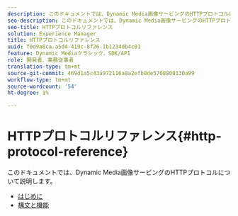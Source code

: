 ```yaml
---
description: このドキュメントでは、Dynamic Media画像サービングのHTTPプロトコルについて説明します。
seo-description: このドキュメントでは、Dynamic Media画像サービングのHTTPプロトコルについて説明します。
seo-title: HTTPプロトコルリファレンス
solution: Experience Manager
title: HTTPプロトコルリファレンス
uuid: f0d9a8ca-a5d4-419c-8f26-1b1234db4c01
feature: Dynamic Mediaクラシック，SDK/API
role: 開発者、業務従事者
translation-type: tm+mt
source-git-commit: 469d1a5c43a972116a8a2efb0de5708800130a99
workflow-type: tm+mt
source-wordcount: '54'
ht-degree: 1%

---
```



# HTTPプロトコルリファレンス{#http-protocol-reference}

このドキュメントでは、Dynamic Media画像サービングのHTTPプロトコルについて説明します。

* [はじめに](/help/aem-is-ir-api/is-api/http-ref/image-serving-api-ref/c-http-protocol-reference/c-introduction/c-introduction.md)
* [構文と機能](/help/aem-is-ir-api/is-api/http-ref/image-serving-api-ref/c-http-protocol-reference/c-syntax-and-features/c-syntax-and-features.md)
